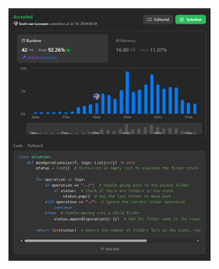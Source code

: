 <img src="https://github.com/svanlee/leetcode-daily-crawler-log-folder/blob/main/Personal%20Branding%20-%20LeetCode%2341.PNG" alt="Personal Branding - LeetCode#41" width="400"/>
